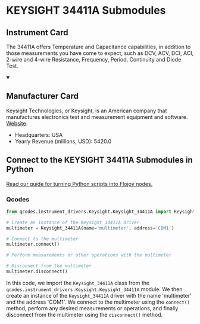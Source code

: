 
# KEYSIGHT 34411A Submodules

## Instrument Card

The 34411A offers Temperature and Capacitance capabilities, in addition to those measurements you have come to expect, such as DCV, ACV, DCI, ACI, 2-wire and 4-wire Resistance, Frequency, Period, Continuity and Diode Test.

<details open>
<summary><h2>Manufacturer Card</h2></summary>
Keysight Technologies, or Keysight, is an American company that manufactures electronics test and measurement equipment and software. <a href=https://www.keysight.com/us/en/home.html>Website</a>.
<br>
<ul>
  <li>Headquarters: USA</li>
  <li>Yearly Revenue (millions, USD): 5420.0</li>
</ul>
</details>

## Connect to the KEYSIGHT 34411A Submodules in Python

[Read our guide for turning Python scripts into Flojoy nodes.](https://docs.flojoy.ai/custom-nodes/creating-custom-node/)


### Qcodes

```python
from qcodes.instrument_drivers.Keysight.Keysight_34411A import Keysight_34411A

# Create an instance of the Keysight_34411A driver
multimeter = Keysight_34411A(name='multimeter', address='COM1')

# Connect to the multimeter
multimeter.connect()

# Perform measurements or other operations with the multimeter

# Disconnect from the multimeter
multimeter.disconnect()
```

In this code, we import the `Keysight_34411A` class from the `qcodes.instrument_drivers.Keysight.Keysight_34411A` module. We then create an instance of the `Keysight_34411A` driver with the name 'multimeter' and the address 'COM1'. We connect to the multimeter using the `connect()` method, perform any desired measurements or operations, and finally disconnect from the multimeter using the `disconnect()` method.

